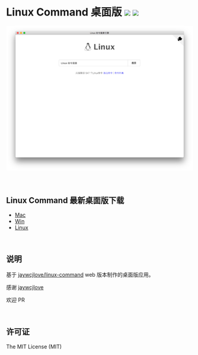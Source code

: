 
Linux Command 桌面版 ![](https://img.shields.io/github/license/mashape/apistatus.svg) ![](https://img.shields.io/badge/platform-All-brightgreen.svg)
=========================================================================================

![软件截图](./mac-screenshot.png)

<br>

## Linux Command 最新桌面版下载

- [Mac](https://github.com/haloislet/linux-command/releases/download/v2.0.0/linux-command-1.1.0.dmg)
- [Win](https://github.com/haloislet/linux-command/releases/download/v2.0.0/linux-command.Setup.1.1.0.exe)
- [Linux](https://github.com/haloislet/linux-command/releases/download/v2.0.0/linux-command-1.1.0-x86_64.AppImage)

<br>

## 说明
基于 [jaywcjlove/linux-command](https://github.com/jaywcjlove/linux-command) web 版本制作的桌面版应用。

感谢 [jaywcjlove](https://github.com/jaywcjlove)

欢迎 PR

<br>

## 许可证

The MIT License (MIT)
